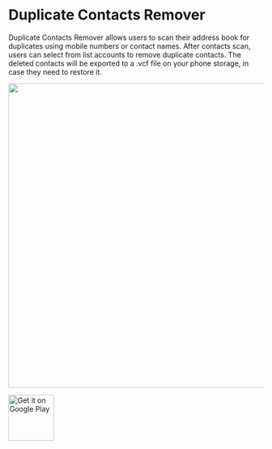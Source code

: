 # Duplicate Contacts Remover

Duplicate Contacts Remover allows users to scan their address book for duplicates using mobile numbers or contact names. 
After contacts scan, users can select from list accounts to remove duplicate contacts. The deleted contacts will be exported to a .vcf file on your phone storage, in case they need to restore it. 

<img src="" width="600" />

<a href='https://play.google.com/store/apps/details?id=com.r4sh33d.duplicatecontactsremover&pcampaignid=MKT-Other-global-all-co-prtnr-py-PartBadge-Mar2515-1'><img alt='Get it on Google Play' src='https://play.google.com/intl/en_us/badges/images/generic/en_badge_web_generic.png' height="90px"/></a>
